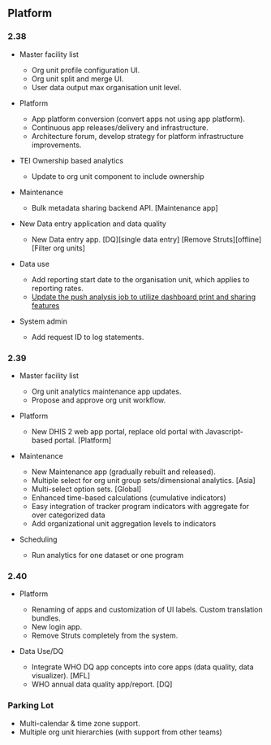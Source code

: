 ## Platform

### 2.38

-   Master facility list

    -   Org unit profile configuration UI.
    -   Org unit split and merge UI.
    -   User data output max organisation unit level.

-   Platform

    -   App platform conversion (convert apps not using app platform).
    -   Continuous app releases/delivery and infrastructure.
    -   Architecture forum, develop strategy for platform infrastructure improvements.

-   TEI Ownership based analytics

    -   Update to org unit component to include ownership

-   Maintenance

    -   Bulk metadata sharing backend API. [Maintenance app]

-   New Data entry application and data quality

    -   New Data entry app. [DQ][single data entry] [Remove Struts][offline] [Filter org units]

-   Data use

    -   Add reporting start date to the organisation unit, which applies to reporting rates.
    -   [Update the push analysis job to utilize dashboard print and sharing features](https://jira.dhis2.org/browse/DHIS2-12101)

-   System admin

    -   Add request ID to log statements.

### 2.39

-   Master facility list

    -   Org unit analytics maintenance app updates.
    -   Propose and approve org unit workflow.

-   Platform

    -   New DHIS 2 web app portal, replace old portal with Javascript-based portal. [Platform]

-   Maintenance

    -   New Maintenance app (gradually rebuilt and released).
    -   Multiple select for org unit group sets/dimensional analytics. [Asia]
    -   Multi-select option sets. [Global]
    -   Enhanced time-based calculations (cumulative indicators)
    -   Easy integration of tracker program indicators with aggregate for over categorized data
    -   Add organizational unit aggregation levels to indicators

-   Scheduling
    -   Run analytics for one dataset or one program

### 2.40

-   Platform

    -   Renaming of apps and customization of UI labels. Custom translation bundles.
    -   New login app.
    -   Remove Struts completely from the system.

-   Data Use/DQ

    -   Integrate WHO DQ app concepts into core apps (data quality, data visualizer). [MFL]
    -   WHO annual data quality app/report. [DQ]

### Parking Lot

-   Multi-calendar & time zone support.
-   Multiple org unit hierarchies (with support from other teams)
